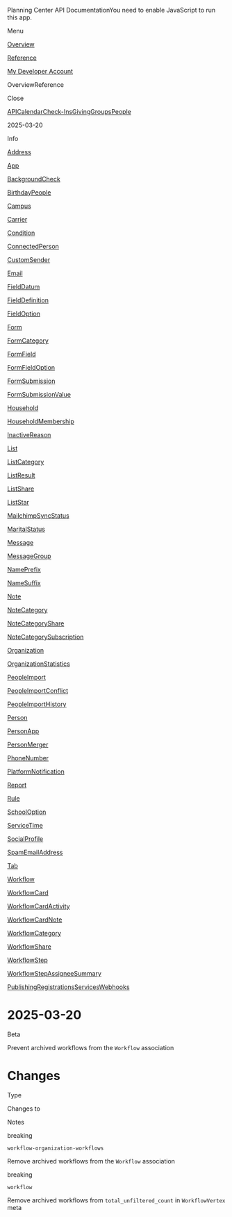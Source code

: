 Planning Center API DocumentationYou need to enable JavaScript to run this app.

Menu

[Overview](#/overview/)

[Reference](index.md)

[My Developer Account](https://api.planningcenteronline.com/oauth/applications)

OverviewReference

Close

[API](#/apps/api)[Calendar](#/apps/calendar)[Check-Ins](#/apps/check-ins)[Giving](#/apps/giving)[Groups](#/apps/groups)[People](#/apps/people)

2025-03-20

Info

[Address](vertices/address.md)

[App](vertices/app.md)

[BackgroundCheck](vertices/background_check.md)

[BirthdayPeople](vertices/birthday_people.md)

[Campus](vertices/campus.md)

[Carrier](vertices/carrier.md)

[Condition](vertices/condition.md)

[ConnectedPerson](vertices/connected_person.md)

[CustomSender](vertices/custom_sender.md)

[Email](vertices/email.md)

[FieldDatum](vertices/field_datum.md)

[FieldDefinition](vertices/field_definition.md)

[FieldOption](vertices/field_option.md)

[Form](vertices/form.md)

[FormCategory](vertices/form_category.md)

[FormField](vertices/form_field.md)

[FormFieldOption](vertices/form_field_option.md)

[FormSubmission](vertices/form_submission.md)

[FormSubmissionValue](vertices/form_submission_value.md)

[Household](vertices/household.md)

[HouseholdMembership](vertices/household_membership.md)

[InactiveReason](vertices/inactive_reason.md)

[List](vertices/list.md)

[ListCategory](vertices/list_category.md)

[ListResult](vertices/list_result.md)

[ListShare](vertices/list_share.md)

[ListStar](vertices/list_star.md)

[MailchimpSyncStatus](vertices/mailchimp_sync_status.md)

[MaritalStatus](vertices/marital_status.md)

[Message](vertices/message.md)

[MessageGroup](vertices/message_group.md)

[NamePrefix](vertices/name_prefix.md)

[NameSuffix](vertices/name_suffix.md)

[Note](vertices/note.md)

[NoteCategory](vertices/note_category.md)

[NoteCategoryShare](vertices/note_category_share.md)

[NoteCategorySubscription](vertices/note_category_subscription.md)

[Organization](vertices/organization.md)

[OrganizationStatistics](vertices/organization_statistics.md)

[PeopleImport](vertices/people_import.md)

[PeopleImportConflict](vertices/people_import_conflict.md)

[PeopleImportHistory](vertices/people_import_history.md)

[Person](vertices/person.md)

[PersonApp](vertices/person_app.md)

[PersonMerger](vertices/person_merger.md)

[PhoneNumber](vertices/phone_number.md)

[PlatformNotification](vertices/platform_notification.md)

[Report](vertices/report.md)

[Rule](vertices/rule.md)

[SchoolOption](vertices/school_option.md)

[ServiceTime](vertices/service_time.md)

[SocialProfile](vertices/social_profile.md)

[SpamEmailAddress](vertices/spam_email_address.md)

[Tab](vertices/tab.md)

[Workflow](vertices/workflow.md)

[WorkflowCard](vertices/workflow_card.md)

[WorkflowCardActivity](vertices/workflow_card_activity.md)

[WorkflowCardNote](vertices/workflow_card_note.md)

[WorkflowCategory](vertices/workflow_category.md)

[WorkflowShare](vertices/workflow_share.md)

[WorkflowStep](vertices/workflow_step.md)

[WorkflowStepAssigneeSummary](vertices/workflow_step_assignee_summary.md)

[Publishing](#/apps/publishing)[Registrations](#/apps/registrations)[Services](#/apps/services)[Webhooks](#/apps/webhooks)

# 2025-03-20

Beta

Prevent archived workflows from the `Workflow` association

# Changes

Type

Changes to

Notes

breaking

`workflow-organization-workflows`

Remove archived workflows from the `Workflow` association

breaking

`workflow`

Remove archived workflows from `total_unfiltered_count` in `WorkflowVertex` meta